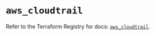 # `aws_cloudtrail`

Refer to the Terraform Registry for docs: [`aws_cloudtrail`](https://registry.terraform.io/providers/hashicorp/aws/5.60.0/docs/resources/cloudtrail).
